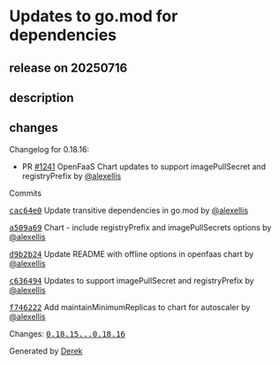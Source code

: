 # Updates to go.mod for dependencies

## release on 20250716

## description

## changes

Changelog for 0.18.16:

* PR <a class="issue-link js-issue-link" data-error-text="Failed to load title" data-id="3235444779" data-permission-text="Title is private" data-url="https://github.com/openfaas/faas-netes/issues/1241" data-hovercard-type="pull_request" data-hovercard-url="/openfaas/faas-netes/pull/1241/hovercard" href="https://github.com/openfaas/faas-netes/pull/1241">#1241</a> OpenFaaS Chart updates to support imagePullSecret and registryPrefix by <a class="user-mention notranslate" data-hovercard-type="user" data-hovercard-url="/users/alexellis/hovercard" data-octo-click="hovercard-link-click" data-octo-dimensions="link_type:self" href="https://github.com/alexellis">@alexellis</a>

Commits

<a class="commit-link" data-hovercard-type="commit" data-hovercard-url="https://github.com/openfaas/faas-netes/commit/cac64e04f91db67b75d055d3ee4d286b303575db/hovercard" href="https://github.com/openfaas/faas-netes/commit/cac64e04f91db67b75d055d3ee4d286b303575db"><tt>cac64e0</tt></a> Update transitive dependencies in go.mod by <a class="user-mention notranslate" data-hovercard-type="user" data-hovercard-url="/users/alexellis/hovercard" data-octo-click="hovercard-link-click" data-octo-dimensions="link_type:self" href="https://github.com/alexellis">@alexellis</a>

<a class="commit-link" data-hovercard-type="commit" data-hovercard-url="https://github.com/openfaas/faas-netes/commit/a509a6917615ddb121dc47a81024d679a51bf26f/hovercard" href="https://github.com/openfaas/faas-netes/commit/a509a6917615ddb121dc47a81024d679a51bf26f"><tt>a509a69</tt></a> Chart - include registryPrefix and imagePullSecrets options by <a class="user-mention notranslate" data-hovercard-type="user" data-hovercard-url="/users/alexellis/hovercard" data-octo-click="hovercard-link-click" data-octo-dimensions="link_type:self" href="https://github.com/alexellis">@alexellis</a>

<a class="commit-link" data-hovercard-type="commit" data-hovercard-url="https://github.com/openfaas/faas-netes/commit/d9b2b24a9ad2eb63d3023dbbdfdb2651d879748a/hovercard" href="https://github.com/openfaas/faas-netes/commit/d9b2b24a9ad2eb63d3023dbbdfdb2651d879748a"><tt>d9b2b24</tt></a> Update README with offline options in openfaas chart by <a class="user-mention notranslate" data-hovercard-type="user" data-hovercard-url="/users/alexellis/hovercard" data-octo-click="hovercard-link-click" data-octo-dimensions="link_type:self" href="https://github.com/alexellis">@alexellis</a>

<a class="commit-link" data-hovercard-type="commit" data-hovercard-url="https://github.com/openfaas/faas-netes/commit/c6364945ff58d7024fd763c936e0f88c8598bb6b/hovercard" href="https://github.com/openfaas/faas-netes/commit/c6364945ff58d7024fd763c936e0f88c8598bb6b"><tt>c636494</tt></a> Updates to support imagePullSecret and registryPrefix by <a class="user-mention notranslate" data-hovercard-type="user" data-hovercard-url="/users/alexellis/hovercard" data-octo-click="hovercard-link-click" data-octo-dimensions="link_type:self" href="https://github.com/alexellis">@alexellis</a>

<a class="commit-link" data-hovercard-type="commit" data-hovercard-url="https://github.com/openfaas/faas-netes/commit/f7462222832265578c0e7196a447c09e1d83c20f/hovercard" href="https://github.com/openfaas/faas-netes/commit/f7462222832265578c0e7196a447c09e1d83c20f"><tt>f746222</tt></a> Add maintainMinimumReplicas to chart for autoscaler by <a class="user-mention notranslate" data-hovercard-type="user" data-hovercard-url="/users/alexellis/hovercard" data-octo-click="hovercard-link-click" data-octo-dimensions="link_type:self" href="https://github.com/alexellis">@alexellis</a>

Changes: <a class="commit-link" href="https://github.com/openfaas/faas-netes/compare/0.18.15...0.18.16"><tt>0.18.15...0.18.16</tt></a>

Generated by <a href="https://github.com/alexellis/derek/">Derek</a>

